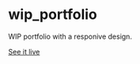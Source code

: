 # wip_portfolio
WIP portfolio with a responive design. 

[See it live](https://reifnotreef.github.io/wip_portfolio/)
